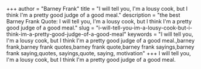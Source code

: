 +++
author = "Barney Frank"
title = "I will tell you, I'm a lousy cook, but I think I'm a pretty good judge of a good meal."
description = "the best Barney Frank Quote: I will tell you, I'm a lousy cook, but I think I'm a pretty good judge of a good meal."
slug = "i-will-tell-you-im-a-lousy-cook-but-i-think-im-a-pretty-good-judge-of-a-good-meal"
keywords = "I will tell you, I'm a lousy cook, but I think I'm a pretty good judge of a good meal.,barney frank,barney frank quotes,barney frank quote,barney frank sayings,barney frank saying,quotes, sayings,quote, saying, motivation"
+++
I will tell you, I'm a lousy cook, but I think I'm a pretty good judge of a good meal.
